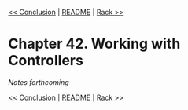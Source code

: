 [&lt;&lt; Conclusion](ch41-conclusion.md) | [README](README.md) | [Rack &gt;&gt;](ch43-rack.md)

# Chapter 42. Working with Controllers

*Notes forthcoming*

[&lt;&lt; Conclusion](ch41-conclusion.md) | [README](README.md) | [Rack &gt;&gt;](ch43-rack.md)